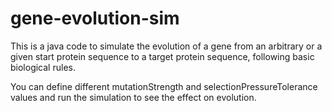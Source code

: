 # gene-evolution-sim
This is a java code to simulate the evolution of a gene from an arbitrary or a given start protein sequence to a target protein sequence, following basic biological rules.

You can define different mutationStrength and selectionPressureTolerance values and run the simulation to see the effect on evolution.
